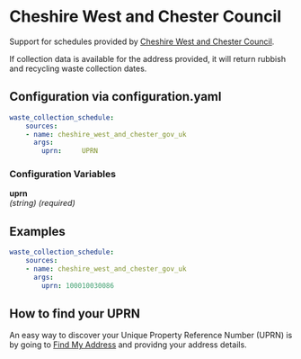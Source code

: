 # Cheshire West and Chester Council

Support for schedules provided by [Cheshire West and Chester Council](https://www.cheshirewestandchester.gov.uk/).

If collection data is available for the address provided, it will return rubbish and recycling waste collection dates.

## Configuration via configuration.yaml

```yaml
waste_collection_schedule:
    sources:
    - name: cheshire_west_and_chester_gov_uk
      args:
        uprn:     UPRN
```

### Configuration Variables

**uprn**  
*(string) (required)*

## Examples

```yaml
waste_collection_schedule:
    sources:
    - name: cheshire_west_and_chester_gov_uk
      args:
        uprn: 100010030086
```

## How to find your UPRN

An easy way to discover your Unique Property Reference Number (UPRN) is by going to [Find My Address](https://www.findmyaddress.co.uk/) and providng your address details.
